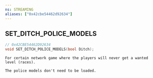 ```yaml
---
ns: STREAMING
aliases: ["0x42cbe54462d92634"]
---
```

## SET_DITCH_POLICE_MODELS

```c
// 0x42CBE54462D92634
void SET_DITCH_POLICE_MODELS(bool Ditch);
```

```
For certain network game where the players will never get a wanted level (races).

The police models don't need to be loaded.
```
